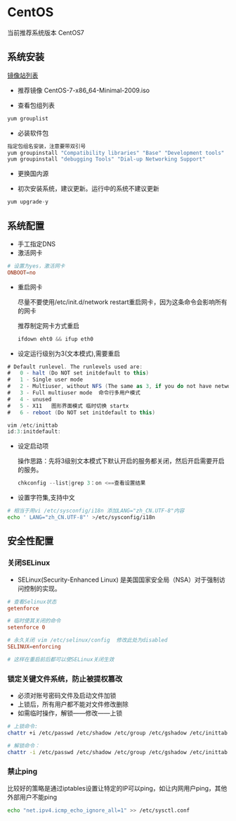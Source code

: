 # CentOS

当前推荐系统版本 CentOS7

## 系统安装

[镜像站列表](http://isoredirect.centos.org/centos/7/isos/x86_64/)

* 推荐镜像 CentOS-7-x86_64-Minimal-2009.iso

* 查看包组列表

```cs
yum grouplist
```

* 必装软件包 

```cs
指定包组名安装，注意要带双引号
yum groupinstall "Compatibility libraries" "Base" "Development tools"
yum groupinstall "debugging Tools" "Dial-up Networking Support"

```

* 更换国内源

* 初次安装系统，建议更新。运行中的系统不建议更新

```cs
yum upgrade-y
```

## 系统配置

* 手工指定DNS
* 激活网卡

```conf
# 设置为yes，激活网卡
ONBOOT=no 
```

* 重启网卡

    尽量不要使用/etc/init.d/network restart重启网卡，因为这条命令会影响所有的网卡
    
    推荐制定网卡方式重启

    ```cs
    ifdown eht0 && ifup eth0
    ```
* 设定运行级别为3(文本模式),需要重启

```cs
# Default runlevel. The runlevels used are:
#   0 - halt (Do NOT set initdefault to this)
#   1 - Single user mode
#   2 - Multiuser, without NFS (The same as 3, if you do not have networking)
#   3 - Full multiuser mode  命令行多用户模式
#   4 - unused
#   5 - X11   图形界面模式 临时切换 startx
#   6 - reboot (Do NOT set initdefault to this)

vim /etc/inittab
id:3:initdefault:  
```   

* 设定启动项

    操作思路：先将3级别文本模式下默认开启的服务都关闭，然后开启需要开启的服务。
    ```cs
    chkconfig --list|grep 3：on <==查看设置结果
    ```

* 设置字符集,支持中文

```bash
# 相当于用vi /etc/sysconfig/i18n 添加LANG="zh_CN.UTF-8"内容
echo ' LANG="zh_CN.UTF-8"' >/etc/sysconfig/i18n 
```

## 安全性配置
### 关闭SELinux
* SELinux(Security-Enhanced Linux) 是美国国家安全局（NSA）对于强制访问控制的实现。

```conf
# 查看Selinux状态 
getenforce

# 临时使其关闭的命令 
setenforce 0

# 永久关闭 vim /etc/selinux/config  修改此处为disabled
SELINUX=enforcing

# 这样在重启前后都可以使SELinux关闭生效
```


### 锁定关键文件系统，防止被提权篡改

* 必须对账号密码文件及启动文件加锁
* 上锁后，所有用户都不能对文件修改删除
* 如需临时操作，解锁——修改——上锁

```bash
# 上锁命令: 
chattr +i /etc/passwd /etc/shadow /etc/group /etc/gshadow /etc/inittab 

# 解锁命令：
chattr -i /etc/passwd /etc/shadow /etc/group /etc/gshadow /etc/inittab
```

### 禁止ping
比较好的策略是通过iptables设置让特定的IP可以ping，如让内网用户ping，其他外部用户不能ping

```bash
echo "net.ipv4.icmp_echo_ignore_all=1" >> /etc/sysctl.conf
```